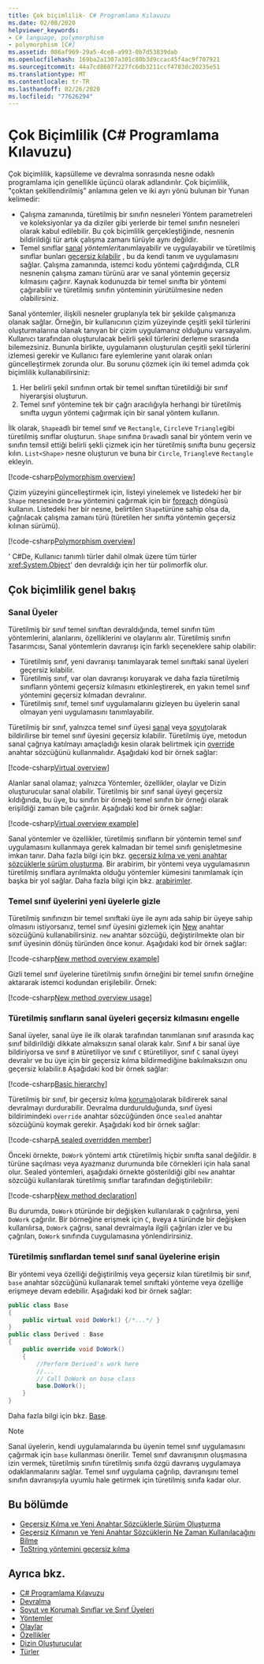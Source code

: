 ```yaml
---
title: Çok biçimlilik- C# Programlama Kılavuzu
ms.date: 02/08/2020
helpviewer_keywords:
- C# language, polymorphism
- polymorphism [C#]
ms.assetid: 086af969-29a5-4ce8-a993-0b7d53839dab
ms.openlocfilehash: 169ba2a1307a301c80b3d9ccac45f4ac9f707921
ms.sourcegitcommit: 44a7cd8687f227fc6db3211ccf4783dc20235e51
ms.translationtype: MT
ms.contentlocale: tr-TR
ms.lasthandoff: 02/26/2020
ms.locfileid: "77626294"
---
```

# <a name="polymorphism-c-programming-guide"></a>Çok Biçimlilik (C# Programlama Kılavuzu)

Çok biçimlilik, kapsülleme ve devralma sonrasında nesne odaklı programlama için genellikle üçüncü olarak adlandırılır. Çok biçimlilik, "çoktan şekillendirilmiş" anlamına gelen ve iki ayrı yönü bulunan bir Yunan kelimedir:
  
- Çalışma zamanında, türetilmiş bir sınıfın nesneleri Yöntem parametreleri ve koleksiyonlar ya da diziler gibi yerlerde bir temel sınıfın nesneleri olarak kabul edilebilir. Bu çok biçimlilik gerçekleştiğinde, nesnenin bildirildiği tür artık çalışma zamanı türüyle aynı değildir.
- Temel sınıflar [sanal](../../language-reference/keywords/virtual.md) *yöntemleri*tanımlayabilir ve uygulayabilir ve türetilmiş sınıflar bunları [geçersiz kılabilir](../../language-reference/keywords/override.md) , bu da kendi tanım ve uygulamasını sağlar. Çalışma zamanında, istemci kodu yöntemi çağırdığında, CLR nesnenin çalışma zamanı türünü arar ve sanal yöntemin geçersiz kılmasını çağırır. Kaynak kodunuzda bir temel sınıfta bir yöntemi çağırabilir ve türetilmiş sınıfın yönteminin yürütülmesine neden olabilirsiniz.

Sanal yöntemler, ilişkili nesneler gruplarıyla tek bir şekilde çalışmanıza olanak sağlar. Örneğin, bir kullanıcının çizim yüzeyinde çeşitli şekil türlerini oluşturmalarına olanak tanıyan bir çizim uygulamanız olduğunu varsayalım. Kullanıcı tarafından oluşturulacak belirli şekil türlerini derleme sırasında bilemezsiniz. Bununla birlikte, uygulamanın oluşturulan çeşitli şekil türlerini izlemesi gerekir ve Kullanıcı fare eylemlerine yanıt olarak onları güncelleştirmek zorunda olur. Bu sorunu çözmek için iki temel adımda çok biçimlilik kullanabilirsiniz:

1. Her belirli şekil sınıfının ortak bir temel sınıftan türetildiği bir sınıf hiyerarşisi oluşturun.
1. Temel sınıf yöntemine tek bir çağrı aracılığıyla herhangi bir türetilmiş sınıfta uygun yöntemi çağırmak için bir sanal yöntem kullanın.

İlk olarak, `Shape`adlı bir temel sınıf ve `Rectangle`, `Circle`ve `Triangle`gibi türetilmiş sınıflar oluşturun. `Shape` sınıfına `Draw`adlı sanal bir yöntem verin ve sınıfın temsil ettiği belirli şekli çizmek için her türetilmiş sınıfta bunu geçersiz kılın. `List<Shape>` nesne oluşturun ve buna bir `Circle`, `Triangle`ve `Rectangle` ekleyin. 

[!code-csharp[Polymorphism overview](~/samples/snippets/csharp/objectoriented/Inheritance.cs#PolymorphismOverview)]

Çizim yüzeyini güncelleştirmek için, listeyi yinelemek ve listedeki her bir `Shape` nesnesinde `Draw` yöntemini çağırmak için bir [foreach](../../language-reference/keywords/foreach-in.md) döngüsü kullanın. Listedeki her bir nesne, belirtilen `Shape`türüne sahip olsa da, çağrılacak çalışma zamanı türü (türetilen her sınıfta yöntemin geçersiz kılınan sürümü).

[!code-csharp[Polymorphism overview](~/samples/snippets/csharp/objectoriented/Inheritance.cs#UsePolymorphism)]

' C#De, Kullanıcı tanımlı türler dahil olmak üzere tüm türler <xref:System.Object>' den devraldığı için her tür polimorfik olur.  

## <a name="polymorphism-overview"></a>Çok biçimlilik genel bakış

### <a name="virtual-members"></a>Sanal Üyeler

Türetilmiş bir sınıf temel sınıftan devraldığında, temel sınıfın tüm yöntemlerini, alanlarını, özelliklerini ve olaylarını alır. Türetilmiş sınıfın Tasarımcısı, Sanal yöntemlerin davranışı için farklı seçeneklere sahip olabilir:

- Türetilmiş sınıf, yeni davranışı tanımlayarak temel sınıftaki sanal üyeleri geçersiz kılabilir.
- Türetilmiş sınıf, var olan davranışı koruyarak ve daha fazla türetilmiş sınıfların yöntemi geçersiz kılmasını etkinleştirerek, en yakın temel sınıf yöntemini geçersiz kılmadan devralınır.
- Türetilmiş sınıf, temel sınıf uygulamalarını gizleyen bu üyelerin sanal olmayan yeni uygulamasını tanımlayabilir.

Türetilmiş bir sınıf, yalnızca temel sınıf üyesi [sanal](../../language-reference/keywords/virtual.md) veya [soyut](../../language-reference/keywords/abstract.md)olarak bildirilirse bir temel sınıf üyesini geçersiz kılabilir. Türetilmiş üye, metodun sanal çağrıya katılmayı amaçladığı kesin olarak belirtmek için [override](../../language-reference/keywords/override.md) anahtar sözcüğünü kullanmalıdır. Aşağıdaki kod bir örnek sağlar:

[!code-csharp[Virtual overview](~/samples/snippets/csharp/objectoriented/Inheritance.cs#VirtualMethods)]

Alanlar sanal olamaz; yalnızca Yöntemler, özellikler, olaylar ve Dizin oluşturucular sanal olabilir. Türetilmiş bir sınıf sanal üyeyi geçersiz kıldığında, bu üye, bu sınıfın bir örneği temel sınıfın bir örneği olarak erişildiği zaman bile çağırılır. Aşağıdaki kod bir örnek sağlar:

[!code-csharp[Virtual overview example](~/samples/snippets/csharp/objectoriented/Inheritance.cs#VirtualMethods)]

Sanal yöntemler ve özellikler, türetilmiş sınıfların bir yöntemin temel sınıf uygulamasını kullanmaya gerek kalmadan bir temel sınıfı genişletmesine imkan tanır. Daha fazla bilgi için bkz. [geçersiz kılma ve yeni anahtar sözcüklerle sürüm oluşturma](./versioning-with-the-override-and-new-keywords.md). Bir arabirim, bir yöntemi veya uygulamasının türetilmiş sınıflara ayrılmakta olduğu yöntemler kümesini tanımlamak için başka bir yol sağlar. Daha fazla bilgi için bkz. [arabirimler](../interfaces/index.md).

### <a name="hide-base-class-members-with-new-members"></a>Temel sınıf üyelerini yeni üyelerle gizle

Türetilmiş sınıfınızın bir temel sınıftaki üye ile aynı ada sahip bir üyeye sahip olmasını istiyorsanız, temel sınıf üyesini gizlemek için [New](../../language-reference/keywords/new-modifier.md) anahtar sözcüğünü kullanabilirsiniz. `new` anahtar sözcüğü, değiştirilmekte olan bir sınıf üyesinin dönüş türünden önce konur. Aşağıdaki kod bir örnek sağlar:

[!code-csharp[New method overview example](~/samples/snippets/csharp/objectoriented/Inheritance.cs#NewMethods)]

Gizli temel sınıf üyelerine türetilmiş sınıfın örneğini bir temel sınıfın örneğine aktararak istemci kodundan erişilebilir. Örnek:

[!code-csharp[New method overview usage](~/samples/snippets/csharp/objectoriented/Inheritance.cs#UseNewMethods)]

### <a name="prevent-derived-classes-from-overriding-virtual-members"></a>Türetilmiş sınıfların sanal üyeleri geçersiz kılmasını engelle  

Sanal üyeler, sanal üye ile ilk olarak tarafından tanımlanan sınıf arasında kaç sınıf bildirildiği dikkate almaksızın sanal olarak kalır. Sınıf `A` bir sanal üye bildiriyorsa ve sınıf `B` `A`türetiliyor ve sınıf `C` `B`türetiliyor, sınıf `C` sanal üyeyi devralır ve bu üye için bir geçersiz kılma bildirmediğine bakılmaksızın onu geçersiz kılabilir.`B` Aşağıdaki kod bir örnek sağlar:

[!code-csharp[Basic hierarchy](~/samples/snippets/csharp/objectoriented/Hierarchy.cs#FirstHierarchy)]

Türetilmiş bir sınıf, bir geçersiz kılma [korumalı](../../language-reference/keywords/sealed.md)olarak bildirerek sanal devralmayı durdurabilir. Devralma durdurulduğunda, sınıf üyesi bildirimindeki `override` anahtar sözcüğünden önce `sealed` anahtar sözcüğünü koymak gerekir. Aşağıdaki kod bir örnek sağlar:

[!code-csharp[A sealed overridden member](~/samples/snippets/csharp/objectoriented/Hierarchy.cs#SealedOverride)]

Önceki örnekte, `DoWork` yöntemi artık `C`türetilmiş hiçbir sınıfta sanal değildir. `B` türüne saçılması veya `A`yazmanız durumunda bile `C`örnekleri için hala sanal olur. Sealed yöntemleri, aşağıdaki örnekte gösterildiği gibi `new` anahtar sözcüğü kullanılarak türetilmiş sınıflar tarafından değiştirilebilir:

[!code-csharp[New method declaration](~/samples/snippets/csharp/objectoriented/Hierarchy.cs#NewDeclaration)]

Bu durumda, `DoWork` `D`türünde bir değişken kullanılarak `D` çağrılırsa, yeni `DoWork` çağırılır. Bir `D`örneğine erişmek için `C`, `B`veya `A` türünde bir değişken kullanılırsa, `DoWork` çağrısı, sanal devralmayla ilgili çağrıları izler ve bu çağrıları, `DoWork` sınıfında `C`uygulamasına yönlendirirsiniz.

### <a name="access-base-class-virtual-members-from-derived-classes"></a>Türetilmiş sınıflardan temel sınıf sanal üyelerine erişin

Bir yöntemi veya özelliği değiştirilmiş veya geçersiz kılan türetilmiş bir sınıf, `base` anahtar sözcüğünü kullanarak temel sınıftaki yönteme veya özelliğe erişmeye devam edebilir. Aşağıdaki kod bir örnek sağlar:

```csharp
public class Base
{
    public virtual void DoWork() {/*...*/ }
}
public class Derived : Base
{
    public override void DoWork()
    {
        //Perform Derived's work here
        //...
        // Call DoWork on base class
        base.DoWork();
    }
}
```

Daha fazla bilgi için bkz. [Base](../../language-reference/keywords/base.md).

> [!NOTE]
> Sanal üyelerin, kendi uygulamalarında bu üyenin temel sınıf uygulamasını çağırmak için `base` kullanması önerilir. Temel sınıf davranışının oluşmasına izin vermek, türetilmiş sınıfın türetilmiş sınıfa özgü davranış uygulamaya odaklanmalarını sağlar. Temel sınıf uygulama çağrılıp, davranışını temel sınıfın davranışıyla uyumlu hale getirmek için türetilmiş sınıfa kadar olur.

## <a name="in-this-section"></a>Bu bölümde

- [Geçersiz Kılma ve Yeni Anahtar Sözcüklerle Sürüm Oluşturma](./versioning-with-the-override-and-new-keywords.md)
- [Geçersiz Kılmanın ve Yeni Anahtar Sözcüklerin Ne Zaman Kullanılacağını Bilme](./knowing-when-to-use-override-and-new-keywords.md)
- [ToString yöntemini geçersiz kılma](./how-to-override-the-tostring-method.md)

## <a name="see-also"></a>Ayrıca bkz.

- [C# Programlama Kılavuzu](../index.md)
- [Devralma](./inheritance.md)
- [Soyut ve Korumalı Sınıflar ve Sınıf Üyeleri](./abstract-and-sealed-classes-and-class-members.md)
- [Yöntemler](./methods.md)
- [Olaylar](../events/index.md)
- [Özellikler](./properties.md)
- [Dizin Oluşturucular](../indexers/index.md)
- [Türler](../types/index.md)
